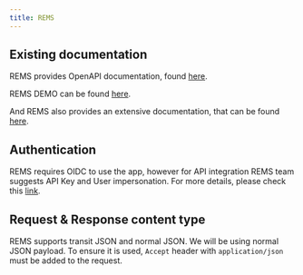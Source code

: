 ```yaml
---
title: REMS
---
```

<!--
SPDX-FileCopyrightText: 2024 PNED G.I.E.

SPDX-License-Identifier: CC-BY-4.0
-->

## Existing documentation

REMS provides OpenAPI documentation, found [here](https://rems-test.rahtiapp.fi/swagger-ui/index.html).

REMS DEMO can be found [here](https://rems-demo.rahtiapp.fi).

And REMS also provides an extensive documentation, that can be found [here](https://github.com/CSCfi/rems/blob/master/docs/using-the-api.md).

## Authentication

REMS requires OIDC to use the app, however for API integration REMS team suggests API Key and User impersonation. For more details, please check this [link](https://github.com/CSCfi/rems/blob/master/docs/using-the-api.md).

## Request & Response content type

REMS supports transit JSON and normal JSON. We will be using normal JSON payload. To ensure it is used, `Accept` header with `application/json` must be added to the request.
